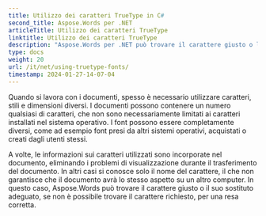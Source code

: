 ```yaml
---
title: Utilizzo dei caratteri TrueType in C#
second_title: Aspose.Words per .NET
articleTitle: Utilizzo dei caratteri TrueType
linktitle: Utilizzo dei caratteri TrueType
description: "Aspose.Words per .NET può trovare il carattere giusto o la sua sostituzione adeguata per il corretto rendering del documento utilizzando C#. Ciò garantisce che la differenza tra il documento visualizzato e l'originale sia minima quando non sono presenti informazioni sufficienti su un carattere."
type: docs
weight: 20
url: /it/net/using-truetype-fonts/
timestamp: 2024-01-27-14-07-04
---
```


Quando si lavora con i documenti, spesso è necessario utilizzare caratteri, stili e dimensioni diversi. I documenti possono contenere un numero qualsiasi di caratteri, che non sono necessariamente limitati ai caratteri installati nel sistema operativo. I font possono essere completamente diversi, come ad esempio font presi da altri sistemi operativi, acquistati o creati dagli utenti stessi.

A volte, le informazioni sui caratteri utilizzati sono incorporate nel documento, eliminando i problemi di visualizzazione durante il trasferimento del documento. In altri casi si conosce solo il nome del carattere, il che non garantisce che il documento avrà lo stesso aspetto su un altro computer. In questo caso, Aspose.Words può trovare il carattere giusto o il suo sostituto adeguato, se non è possibile trovare il carattere richiesto, per una resa corretta.
